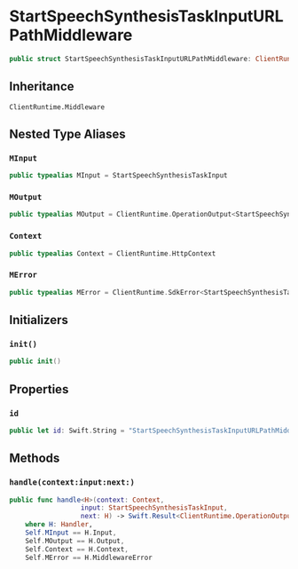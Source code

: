 # StartSpeechSynthesisTaskInputURLPathMiddleware

``` swift
public struct StartSpeechSynthesisTaskInputURLPathMiddleware: ClientRuntime.Middleware 
```

## Inheritance

`ClientRuntime.Middleware`

## Nested Type Aliases

### `MInput`

``` swift
public typealias MInput = StartSpeechSynthesisTaskInput
```

### `MOutput`

``` swift
public typealias MOutput = ClientRuntime.OperationOutput<StartSpeechSynthesisTaskOutputResponse>
```

### `Context`

``` swift
public typealias Context = ClientRuntime.HttpContext
```

### `MError`

``` swift
public typealias MError = ClientRuntime.SdkError<StartSpeechSynthesisTaskOutputError>
```

## Initializers

### `init()`

``` swift
public init() 
```

## Properties

### `id`

``` swift
public let id: Swift.String = "StartSpeechSynthesisTaskInputURLPathMiddleware"
```

## Methods

### `handle(context:input:next:)`

``` swift
public func handle<H>(context: Context,
                  input: StartSpeechSynthesisTaskInput,
                  next: H) -> Swift.Result<ClientRuntime.OperationOutput<StartSpeechSynthesisTaskOutputResponse>, MError>
    where H: Handler,
    Self.MInput == H.Input,
    Self.MOutput == H.Output,
    Self.Context == H.Context,
    Self.MError == H.MiddlewareError
```
